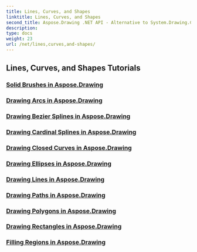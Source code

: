 ```yaml
---
title: Lines, Curves, and Shapes
linktitle: Lines, Curves, and Shapes
second_title: Aspose.Drawing .NET API - Alternative to System.Drawing.Common
description: 
type: docs
weight: 23
url: /net/lines,curves,and-shapes/
---
```


## Lines, Curves, and Shapes Tutorials
### [Solid Brushes in Aspose.Drawing](./solid-brushes/)
### [Drawing Arcs in Aspose.Drawing](./draw-arc/)
### [Drawing Bezier Splines in Aspose.Drawing](./draw-bezier-spline/)
### [Drawing Cardinal Splines in Aspose.Drawing](./draw-cardinal-spline/)
### [Drawing Closed Curves in Aspose.Drawing](./draw-closed-curve/)
### [Drawing Ellipses in Aspose.Drawing](./draw-ellipse/)
### [Drawing Lines in Aspose.Drawing](./draw-lines/)
### [Drawing Paths in Aspose.Drawing](./draw-path/)
### [Drawing Polygons in Aspose.Drawing](./draw-polygon/)
### [Drawing Rectangles in Aspose.Drawing](./draw-rectangle/)
### [Filling Regions in Aspose.Drawing](./fill-region/)
